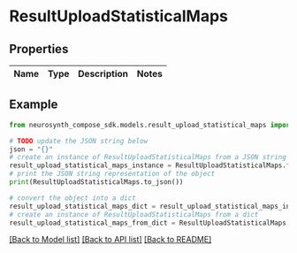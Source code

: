 # ResultUploadStatisticalMaps


## Properties

Name | Type | Description | Notes
------------ | ------------- | ------------- | -------------

## Example

```python
from neurosynth_compose_sdk.models.result_upload_statistical_maps import ResultUploadStatisticalMaps

# TODO update the JSON string below
json = "{}"
# create an instance of ResultUploadStatisticalMaps from a JSON string
result_upload_statistical_maps_instance = ResultUploadStatisticalMaps.from_json(json)
# print the JSON string representation of the object
print(ResultUploadStatisticalMaps.to_json())

# convert the object into a dict
result_upload_statistical_maps_dict = result_upload_statistical_maps_instance.to_dict()
# create an instance of ResultUploadStatisticalMaps from a dict
result_upload_statistical_maps_from_dict = ResultUploadStatisticalMaps.from_dict(result_upload_statistical_maps_dict)
```
[[Back to Model list]](../README.md#documentation-for-models) [[Back to API list]](../README.md#documentation-for-api-endpoints) [[Back to README]](../README.md)


